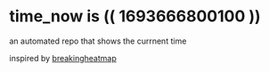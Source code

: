# time_now is (( 1693666800100 ))

an automated repo that shows the currnent time

inspired by [breakingheatmap](https://github.com/breakingheatmap/breakingheatmap)